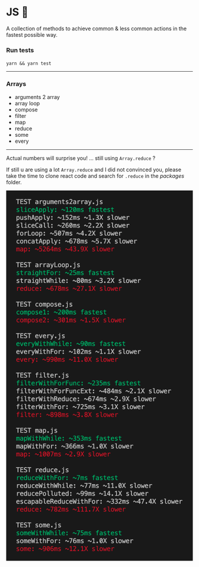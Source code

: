 # JS 🚀

A collection of methods to achieve common & less common actions in the fastest possible way.

### Run tests
`yarn && yarn test`

---

### Arrays  
- arguments 2 array
- array loop
- compose
- filter
- map
- reduce
- some
- every

---

Actual numbers will surprise you! ... still using `Array.reduce` ? 

If still u are using a lot `Array.reduce` and I did not convinced you, please take the time to clone react code and search for `.reduce` in the _packages_ folder.

![numbers](https://raw.githubusercontent.com/fedeghe/js-rocket/master/src/img/numbers.png)

